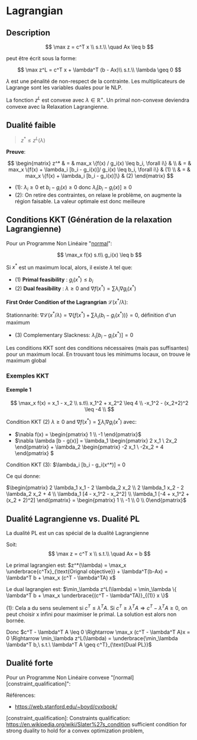 # Lagrangian

## Description

$$
\max z = c^T x \\
s.t.\\
\quad Ax \leq b
$$

peut être écrit sous la forme:

$$
\max z^L = c^T x  + \lambda^T (b - Ax)\\
s.t.\\
\lambda \geq 0
$$

$\lambda$ est une pénalité de non-respect de la contrainte.
Les multiplicateurs de Lagrange sont les variables duales pour le NLP.

La fonction $z^L$ est convexe avec $\lambda \in \mathbb{R^+}$.
Un primal non-convexe deviendra convexe avec la Relaxation Lagrangienne.

## Dualité faible

> $z^* \leq z^L(\lambda)$

**Preuve**:

$$
\begin{matrix}
z^* & = & max_x \{f(x) / g_i(x) \leq b_i, \forall i\} & \\
    & = & max_x \{f(x) + \lambda_i [b_i - g_i(x)]/ g_i(x) \leq b_i, \forall i\} & (1) \\
    & = & max_x \{f(x) + \lambda_i [b_i - g_i(x)]\} & (2) 
\end{matrix}
$$

 - (1): $\lambda_i \geq 0$ et $b_i - g_i(x) \geq 0$ donc $\lambda_i [b_i - g_i(x)] \geq 0$
 - (2): On retire des contraintes, on relaxe le problème, on augmente la région faisable. La valeur optimale est donc meilleure

## Conditions KKT (Génération de la relaxation Lagrangienne)

Pour un Programme Non Linéaire "[normal](#constraint_qualification)":

$$
\max_x f(x)
s.t\\
g_i(x) \leq b
$$

Si $x^*$ est un maximum local, alors, il existe $\lambda$ tel que:

 - (1) **Primal feasibility** : $g_i(x^*) \leq b_i$
 - (2) **Dual feasibility** : $\lambda \geq 0\ \text{and}\ \nabla f(x^*) = \sum \lambda_i \nabla g_i(x^*)$

**First Order Condition of the Lagrangrian** $\mathcal{L}(x^*/\lambda)$:

Stationnarité: $\nabla \mathcal{L}(x^*/\lambda) = \nabla \{ f(x^*) + \sum \lambda_i (b_i - g_i(x^*))\} = 0$, définition d'un maximum

 - (3) Complementary Slackness: $\lambda_i [b_i - g_i(x^*)] = 0$

Les conditions KKT sont des conditions nécessaires (mais pas suffisantes) pour un maximum local.
En trouvant tous les minimums locaux, on trouve le maximum global

### Exemples KKT

#### Exemple 1

$$
\max_x f(x) = x_1 - x_2 \\
s.t\\
x_1^2 + x_2^2 \leq 4 \\
-x_1^2 - (x_2+2)^2 \leq -4 \\
$$

Condition KKT (2) $\lambda \geq 0\ \text{and}\ \nabla f(x^*) = \sum \lambda_i \nabla g_i(x^*)$ avec:

 - $\nabla f(x) = \begin{pmatrix} 1 \\ -1 \end{pmatrix}$
 - $\nabla \lambda [b - g(x)] = \lambda_1 \begin{pmatrix} 2 x_1 \\ 2x_2 \end{pmatrix} + \lambda_2 \begin{pmatrix} -2 x_1 \\ -2x_2 + 4 \end{pmatrix} $

Condition KKT (3): $\lambda_i [b_i - g_i(x^*)] = 0

 Ce qui donne:

$\begin{pmatrix} 
2 \lambda_1 x_1 - 2 \lambda_2 x_2  \\ 
2 \lambda_1 x_2 - 2 \lambda_2 x_2 + 4 \\
\lambda_1 [4 - x_1^2 - x_2^2] \\
\lambda_1 [-4 + x_1^2 + (x_2 + 2)^2]
\end{pmatrix} =  \begin{pmatrix} 1 \\ -1 \\ 0 \\ 0\end{pmatrix}$

## Dualité Lagrangienne vs. Dualité PL

La dualité PL est un cas spécial de la dualité Lagrangienne

Soit: 
$$
\max z = c^T x \\
s.t.\\
\quad Ax = b
$$

Le primal lagrangien est: 
$z^*(\lambda) = \max_x \underbrace{c^Tx}_{\text{Orignal objective}} + \lambda^T(b-Ax) = \lambda^T b + \max_x (c^T - \lambda^TA) x$

Le dual lagrangien est: 
$\min_\lambda z^L(\lambda) = \min_\lambda \{ \lambda^T b + \max_x \underbrace{(c^T - \lambda^TA)}_{(1)} x \}$

(1): Cela a du sens seulement si $c^T \leq \lambda^T A$. 
Si $c^T \geq \lambda^T A \Rightarrow c^T - \lambda^T A \geq 0$, on peut choisir x infini pour maximiser le primal.
La solution est alors non bornée.

Donc $c^T - \lambda^T A \leq 0 \Rightarrow \max_x (c^T - \lambda^T A)x = 0 \Rightarrow \min_\lambda z^L(\lambda) = \underbrace{\min_\lambda \lambda^T b,\ s.t.\ \lambda^T A \geq c^T}_{\text{Dual PL}}$

## Dualité forte

Pour un Programme Non Linéaire convexe "[normal][constraint_qualification]":

Références:

 - https://web.stanford.edu/~boyd/cvxbook/


[constraint_qualification]: Constraints qualification: https://en.wikipedia.org/wiki/Slater%27s_condition  sufficient condition for strong duality to hold for a convex optimization problem,

